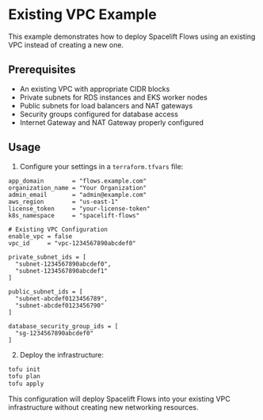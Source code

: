 # Existing VPC Example

This example demonstrates how to deploy Spacelift Flows using an existing VPC instead of creating a new one.

## Prerequisites

- An existing VPC with appropriate CIDR blocks
- Private subnets for RDS instances and EKS worker nodes
- Public subnets for load balancers and NAT gateways
- Security groups configured for database access
- Internet Gateway and NAT Gateway properly configured

## Usage

1. Configure your settings in a `terraform.tfvars` file:

```hcl
app_domain        = "flows.example.com"
organization_name = "Your Organization"
admin_email       = "admin@example.com"
aws_region        = "us-east-1"
license_token     = "your-license-token"
k8s_namespace     = "spacelift-flows"

# Existing VPC Configuration
enable_vpc = false
vpc_id     = "vpc-1234567890abcdef0"

private_subnet_ids = [
  "subnet-1234567890abcdef0",
  "subnet-1234567890abcdef1"
]

public_subnet_ids = [
  "subnet-abcdef0123456789",
  "subnet-abcdef0123456790"
]

database_security_group_ids = [
  "sg-1234567890abcdef0"
]
```

2. Deploy the infrastructure:

```bash
tofu init
tofu plan
tofu apply
```

This configuration will deploy Spacelift Flows into your existing VPC infrastructure without creating new networking resources.
